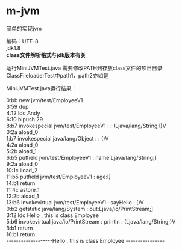 
# m-jvm <br>
简单的实现jvm <br>

编码：UTF-8 <br>
jdk1.8 <br>
**class文件解析格式与jdk版本有关** <br>

运行MiniJVMTest.java 需要修改PATH到存放class文件的项目目录 <br>
ClassFileloaderTest中path1，path2亦如是 <br>


MiniJVMTest.java运行结果： <br>

0:bb new  jvm/test/EmployeeV1 <br>
3:59 dup <br>
4:12 ldc Andy <br>
6:10 bipush 29 <br>
8:b7 invokespecial  jvm/test/EmployeeV1 : <init> : (Ljava/lang/String;I)V <br>
0:2a aload_0 <br>
1:b7 invokespecial  java/lang/Object : <init> : ()V <br>
4:2a aload_0 <br>
5:2b aload_1 <br>
6:b5 putfield  jvm/test/EmployeeV1 : name:Ljava/lang/String;] <br>
9:2a aload_0 <br>
10:1c iload_2 <br>
11:b5 putfield  jvm/test/EmployeeV1 : age:I] <br>
14:b1 return <br>
11:4c astore_1 <br>
12:2b aload_1 <br>
13:b6 invokevirtual  jvm/test/EmployeeV1 : sayHello : ()V <br>
0:b2 getstatic  java/lang/System : out:Ljava/io/PrintStream;] <br>
3:12 ldc Hello , this is class Employee  <br>
5:b6 invokevirtual  java/io/PrintStream : println : (Ljava/lang/String;)V <br>
8:b1 return <br>
16:b1 return <br>
-------------------Hello , this is class Employee ---------------- <br>
